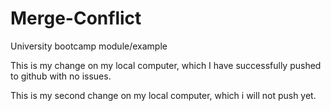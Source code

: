 # Merge-Conflict
University bootcamp module/example

This is my change on my local computer, which I have successfully pushed to github with no issues.

This is my second change on my local computer, which i will not push yet.
